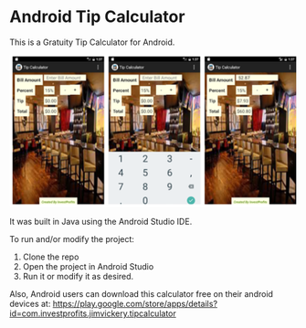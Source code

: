 # Android Tip Calculator

This is a Gratuity Tip Calculator for Android. 

![Alt text](tip_calc.png?raw=true "Title")

It was built in Java using the Android Studio IDE.

To run and/or modify the project:
1. Clone the repo
2. Open the project in Android Studio
3. Run it or modify it as desired.

Also, Android users can download this calculator free on their android devices at:
https://play.google.com/store/apps/details?id=com.investprofits.jimvickery.tipcalculator

